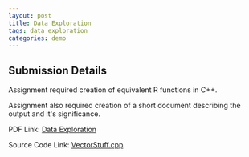 ```yaml
---
layout: post
title: Data Exploration
tags: data exploration
categories: demo
---
```


## Submission Details

Assignment required creation of equivalent R functions in C++.

Assignment also required creation of a short document describing the output and it's significance.

PDF Link: [Data Exploration](https://coltonxan.github.io/Class_Portfolio/Data_Exploration.pdf)

Source Code Link: [VectorStuff.cpp](https://coltonxan.github.io/Class_Portfolio/VectorStuff.cpp)
